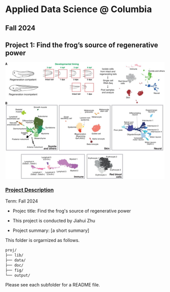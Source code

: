 # Applied Data Science @ Columbia
## Fall 2024
## Project 1: Find the frog’s source of regenerative power

![image](fig/Fig1.jpeg)

### [Project Description](doc/Proj1_desc.md)

Term: Fall 2024

+ Projec title: Find the frog's source of regenerative power
+ This project is conducted by Jiahui Zhu

+ Project summary: [a short summary] 

This folder is orgarnized as follows.

```
proj/
├── lib/
├── data/
├── doc/
├── fig/
└── output/
```

Please see each subfolder for a README file.
